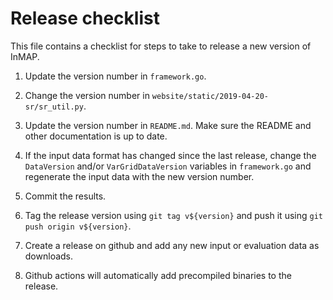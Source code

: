 # Release checklist

This file contains a checklist for steps to take to release a new version of InMAP.

1. Update the version number in `framework.go`.

1. Change the version number in `website/static/2019-04-20-sr/sr_util.py`.

1. Update the version number in `README.md`. Make sure the README and other documentation is up to date.

1. If the input data format has changed since the last release, change the `DataVersion` and/or `VarGridDataVersion` variables in `framework.go` and regenerate the input data with the new version number.

1. Commit the results.

1. Tag the release version using `git tag v${version}` and push it using `git push origin v${version}`.

1. Create a release on github and add any new input or evaluation data as downloads.

1. Github actions will automatically add precompiled binaries to the release.